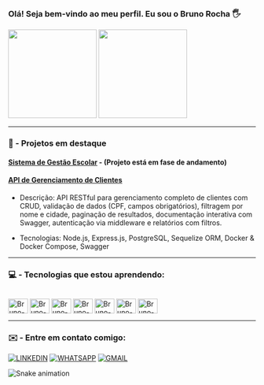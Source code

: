 ### Olá! Seja bem-vindo ao meu perfil. Eu sou o Bruno Rocha 🖐️
<div>
    <img height="180" src="https://github-readme-stats.vercel.app/api?username=Bruno-rdj&show_icons=true&theme=dark"/> 
    <img height="180" src="https://github-readme-stats.vercel.app/api/top-langs/?username=Bruno-rdj&layout=compact&langs_count=16&theme=dark"/> 
</div>

---

### 🚀 - Projetos em destaque

#### [Sistema de Gestão Escolar](#) - (Projeto está em fase de andamento)
  
#### [API de Gerenciamento de Clientes](https://github.com/Bruno-rdj/TF-Web.API.git) 
- Descrição: API RESTful para gerenciamento completo de clientes com CRUD, validação de dados (CPF, campos obrigatórios), filtragem por nome e cidade, paginação de resultados, documentação interativa com Swagger, autenticação via middleware e relatórios com filtros.

- Tecnologias: Node.js, Express.js, PostgreSQL, Sequelize ORM, Docker & Docker Compose, Swagger

---

### 💻 - Tecnologias que estou aprendendo:

<div style="display: inline_block"><br>
    <img align="center" alt="Bruno-Python" height="30" width="40" src="https://cdn.jsdelivr.net/gh/devicons/devicon@latest/icons/python/python-original.svg"> 
    <img align="center" alt="Bruno-Docker" height="30" width="40"  src="https://cdn.jsdelivr.net/gh/devicons/devicon@latest/icons/docker/docker-plain.svg">
    <img align="center" alt="Bruno-GitHub" height="30" width="40"  src="https://cdn.jsdelivr.net/gh/devicons/devicon@latest/icons/github/github-original.svg">
    <img align="center" alt="Bruno-Git" height="30" width="40"  src="https://cdn.jsdelivr.net/gh/devicons/devicon@latest/icons/git/git-original.svg"> 
    <img align="center" alt="Bruno-JS" height="30" width="40" src="https://cdn.jsdelivr.net/gh/devicons/devicon@latest/icons/javascript/javascript-original.svg">
    <img align="center" alt="Bruno-HTML" height="30" width="40" src="https://cdn.jsdelivr.net/gh/devicons/devicon@latest/icons/html5/html5-original.svg">
    <img align="center" alt="Bruno-CSS" height="30" width="40" src="https://cdn.jsdelivr.net/gh/devicons/devicon@latest/icons/css3/css3-original.svg">
</div>

---

### ✉️ - Entre em contato comigo:

[![LINKEDIN](https://img.shields.io/badge/LinkedIn-0077B5?style=for-the-badge&logo=linkedin&logoColor=white)](https://www.linkedin.com/in/bruno-rocha-0b8057303/)
[![WHATSAPP](https://img.shields.io/badge/WhatsApp-25D366?style=for-the-badge&logo=whatsapp&logoColor=white)](https://wa.me/5511944624907)
[![GMAIL](https://img.shields.io/badge/Gmail-D14836?style=for-the-badge&logo=gmail&logoColor=white)](mailto:brunorochaj250705@gmail.com)

![Snake animation](https://github.com/Bruno-rdj/Bruno-rdj/blob/output/github-contribution-grid-snake.svg)






